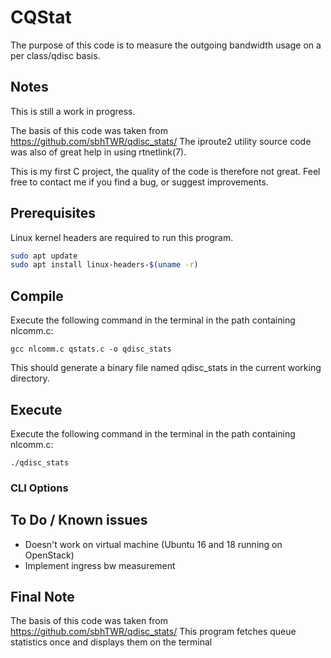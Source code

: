 # CQStat
The purpose of this code is to measure the outgoing bandwidth usage on a per class/qdisc basis. 


## Notes
This is still a work in progress. 

The basis of this code was taken from https://github.com/sbhTWR/qdisc_stats/
The iproute2 utility source code was also of great help in using rtnetlink(7).

This is my first C project, the quality of the code is therefore not great. Feel free to contact me if you find a bug, or suggest improvements.




## Prerequisites
Linux kernel headers are required to run this program.
```bash
sudo apt update
sudo apt install linux-headers-$(uname -r)
```

## Compile
Execute the following command in the terminal in the path containing nlcomm.c:

```gcc nlcomm.c qstats.c -o qdisc_stats```

This should generate a binary file named qdisc_stats in the current working directory.

## Execute
Execute the following command in the terminal in the path containing nlcomm.c:

```./qdisc_stats```

### CLI Options


## To Do / Known issues </br>
- Doesn't work on virtual machine (Ubuntu 16 and 18 running on OpenStack) </br>
- Implement ingress bw measurement

## Final Note
The basis of this code was taken from https://github.com/sbhTWR/qdisc_stats/
This program fetches queue statistics once and displays them on the terminal

